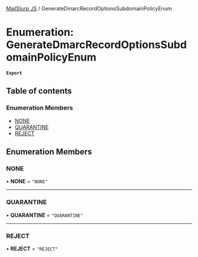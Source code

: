 [MailSlurp JS](../README.md) / GenerateDmarcRecordOptionsSubdomainPolicyEnum

# Enumeration: GenerateDmarcRecordOptionsSubdomainPolicyEnum

**`Export`**

## Table of contents

### Enumeration Members

- [NONE](GenerateDmarcRecordOptionsSubdomainPolicyEnum.md#none)
- [QUARANTINE](GenerateDmarcRecordOptionsSubdomainPolicyEnum.md#quarantine)
- [REJECT](GenerateDmarcRecordOptionsSubdomainPolicyEnum.md#reject)

## Enumeration Members

### NONE

• **NONE** = ``"NONE"``

___

### QUARANTINE

• **QUARANTINE** = ``"QUARANTINE"``

___

### REJECT

• **REJECT** = ``"REJECT"``
